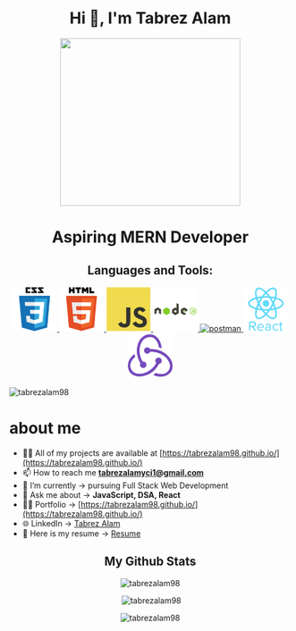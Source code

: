 <div align="center"><h1 >Hi 👋, I'm Tabrez Alam</h1></div>
<div align="center">
<img align=center width="80%" height="300" src="https://encrypted-tbn0.gstatic.com/images?q=tbn:ANd9GcTRovpXJrJAwoL5hWtL94kdEV_OMpSf2dWlOrl9sZnWsGzHcIqnLNTzovqLWAG_Ge0pylU&usqp=CAU">
<h1>Aspiring MERN Developer</h1>
</div>
<div align="left">


</div>

<h2 align="center">Languages and Tools:</h2>
<p align="center" >
  <a  href="https://www.w3schools.com/css/" target="_blank" rel="noreferrer"> <img src="https://raw.githubusercontent.com/devicons/devicon/master/icons/css3/css3-original-wordmark.svg" alt="css3" width="80" height="80"/> </a>
  <a href="https://www.w3.org/html/" target="_blank" rel="noreferrer"> <img src="https://raw.githubusercontent.com/devicons/devicon/master/icons/html5/html5-original-wordmark.svg" alt="html5" width="80" height="80"/> </a> 
  <a href="https://developer.mozilla.org/en-US/docs/Web/JavaScript" target="_blank" rel="noreferrer"> <img src="https://raw.githubusercontent.com/devicons/devicon/master/icons/javascript/javascript-original.svg" alt="javascript" width="80" height="80"/> </a>
  <a href="https://nodejs.org" target="_blank" rel="noreferrer"> <img src="https://raw.githubusercontent.com/devicons/devicon/master/icons/nodejs/nodejs-original-wordmark.svg" alt="nodejs" width="80" height="80"/> </a> <a href="https://postman.com" target="_blank" rel="noreferrer"> <img src="https://www.vectorlogo.zone/logos/getpostman/getpostman-icon.svg" alt="postman" width="80" height="80"/> </a> <a href="https://reactjs.org/" target="_blank" rel="noreferrer"> <img src="https://raw.githubusercontent.com/devicons/devicon/master/icons/react/react-original-wordmark.svg" alt="react" width="80" height="80"/> </a> <a href="https://redux.js.org" target="_blank" rel="noreferrer"> <img src="https://raw.githubusercontent.com/devicons/devicon/master/icons/redux/redux-original.svg" alt="redux" width="80" height="80"/> </a> </p>

<p align="left"> <img src="https://komarev.com/ghpvc/?username=tabrezalam98&label=Profile%20views&color=0e75b6&style=flat" alt="tabrezalam98" /> </p>
<h1>about me</h1>


- 👨‍💻 All of my projects are available at [https://tabrezalam98.github.io/](https://tabrezalam98.github.io/) 
- 📫 How to reach me **tabrezalamyci1@gmail.com**
- 🔭 I’m currently →  pursuing Full Stack Web Development
- 💬 Ask me about  →   **JavaScript, DSA, React**
- 👨‍💻 Portfolio  →   [https://tabrezalam98.github.io/](https://tabrezalam98.github.io/)
- 🌐 LinkedIn  →    [Tabrez Alam](https://www.linkedin.com/in/tabrez-alam-3b4176233/)
- 📜 Here is my resume → <a href="https://drive.google.com/file/d/1wjdmzSpw8VOgXTuYlmQGE2A59dKmi841/view?usp=share_link">Resume</a>




<div align="center">
 <h2 align="center">My Github Stats</h2>


  <p ><img  src="https://github-readme-stats.vercel.app/api/top-langs?username=tabrezalam98&show_icons=true&locale=en&layout=compact" alt="tabrezalam98" /></p>

<p >&nbsp;<img src="https://github-readme-stats.vercel.app/api?username=tabrezalam98&show_icons=true&locale=en" alt="tabrezalam98" /></p>

<p><img  src="https://github-readme-streak-stats.herokuapp.com/?user=tabrezalam98&" alt="tabrezalam98" /></p>
</div>



